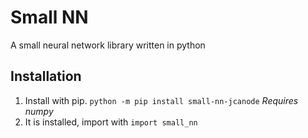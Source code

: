 # Small NN

A small neural network library written in python

## Installation
1. Install with pip. `python -m pip install small-nn-jcanode` *Requires numpy*
2. It is installed, import with `import small_nn`
